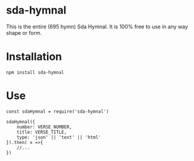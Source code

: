 # sda-hymnal
This is the entire (695 hymn) Sda Hymnal. It is 100% free to use in any way shape or form.

# Installation
```
npm install sda-hymnal
```
# Use
```
const sdaHymnal = require('sda-hymnal')

sdaHymnal({
    number: VERSE_NUMBER,
    title: VERSE_TITLE,
    type: 'json' || 'text' || 'html'
}).then( x =>{
    //...
})


```